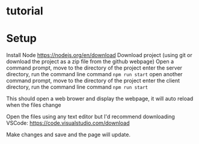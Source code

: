 # tutorial

# Setup

Install Node https://nodejs.org/en/download
Download project (using git or download the project as a zip file from the github webpage)
Open a command prompt, move to the directory of the project
enter the server directory, run the command line command `npm run start`
open another command prompt, move to the directory of the project
enter the client directory, run the command line command `npm run start`

This should open a web brower and display the webpage, it will auto reload when the files change

Open the files using any text editor but I'd recommend downloading VSCode: https://code.visualstudio.com/download

Make changes and save and the page will update.
